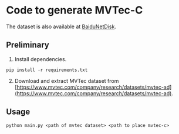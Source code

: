 # Code to generate MVTec-C
The dataset is also available at [BaiduNetDisk](https://pan.baidu.com/s/18T9EPUSg3cgxSGoEk92Xog?pwd=fsfd ).
## Preliminary
1. Install dependencies.
```shell
pip install -r requirements.txt
```
2. Download and extract MVTec dataset from [https://www.mvtec.com/company/research/datasets/mvtec-ad](https://www.mvtec.com/company/research/datasets/mvtec-ad). 
## Usage
```shell
python main.py <path of mvtec dataset> <path to place mvtec-c>
```

